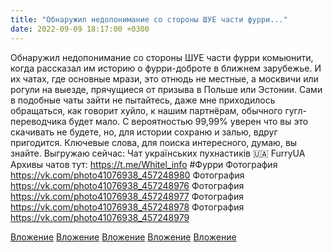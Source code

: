 ```yaml
---
title: "Обнаружил недопонимание со стороны ШУЕ части фурри..."
date: 2022-09-09 18:17:00 +0300
---
```


Обнаружил недопонимание со стороны ШУЕ части фурри комьюнити, когда рассказал им историю о фурри-доброте в ближнем зарубежье. И их чатах, где основные мрази, это отнюдь не местные, а москвичи или рогули на выезде, прячущиеся от призыва в Польше или Эстонии.
Сами в подобные чаты зайти не пытайтесь, даже мне приходилось обращаться, как говорит хуйло, к нашим партнёрам, обычного гугл-переводчика будет мало.
С вероятностью 99,99% уверен что вы это скачивать не будете, но, для истории сохраню и залью, вдруг пригодится. Ключевые слова, для поиска интересного, думаю, вы знайте.
Выгружаю сейчас:
Чат українських пухнастиків 🇺🇦
FurryUA
Архивы чатов тут: https://t.me/Whitel_info
#Фурри
Фотография
https://vk.com/photo41076938_457248980
Фотография
https://vk.com/photo41076938_457248976
Фотография
https://vk.com/photo41076938_457248977
Фотография
https://vk.com/photo41076938_457248978
Фотография
https://vk.com/photo41076938_457248979

[Вложение](https://vk.com/photo41076938_457248980)
[Вложение](https://vk.com/photo41076938_457248976)
[Вложение](https://vk.com/photo41076938_457248977)
[Вложение](https://vk.com/photo41076938_457248978)
[Вложение](https://vk.com/photo41076938_457248979)
